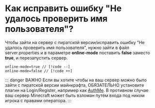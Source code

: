 # Как исправить ошибку "Не удалось проверить имя пользователя"?

Чтобы зайти на сервер с пиратской версии/исправить ошибку "Не удалось проверить имя пользователя", нужно зайти в файл server.properties и в параметре **online-mode** поставить  **false** заместо **true**, и перезапустить сервер.

```properties
online-mode=true // [!code --]
online-mode=false // [!code ++]
```
::: danger ВАЖНО
Если вы хотите чтобы на ваш сервер можно было зайти с пиратской версии майнкрафта, ОБЯЗАТЕЛЬНО установите плагин на Login/Register, например как [AuthMe](https://ci.codemc.io/job/AuthMe/job/AuthMeReloaded/).
В противном случае ваш сервер Minecraft может быть взломан путём входа под ником игрока с правами оператора.
:::